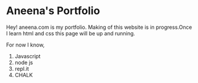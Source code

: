 # Aneena's Portfolio

Hey! 
aneena.com is my portfolio.
Making of this website is in progress.Once I learn html and css this page will be up and running.


For now I know,
1. Javascript
1. node js
1. repl.it
1. CHALK 



